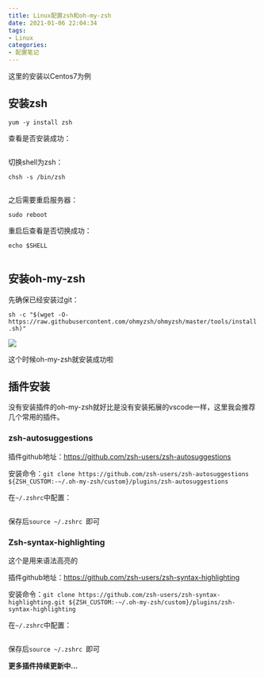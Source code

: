 ```yaml
---
title: Linux配置zsh和oh-my-zsh
date: 2021-01-06 22:04:34
tags:
- Linux
categories:
- 配置笔记
---
```

这里的安装以Centos7为例
<!--more-->
## 安装zsh

`yum -y install zsh`

查看是否安装成功：

<img src="https://image.hihia.top/Screenshot/image-20201115144159162.png" alt="" style="zoom: 50%;" />

切换shell为zsh：

`chsh -s /bin/zsh`

<img src="https://image.hihia.top/Screenshot/image-20201115144305088.png" alt="" style="zoom:50%;" />

之后需要重启服务器：

`sudo reboot`

重启后查看是否切换成功：

`echo $SHELL`

<img src="https://image.hihia.top/Screenshot/image-20201115144516176.png" alt="" style="zoom:50%;" />

## 安装oh-my-zsh

先确保已经安装过git：

`sh -c "$(wget -O- https://raw.githubusercontent.com/ohmyzsh/ohmyzsh/master/tools/install.sh)"`

![](https://image.hihia.top/Screenshot/image-20201115145004202.png)

这个时候oh-my-zsh就安装成功啦

## 插件安装

没有安装插件的oh-my-zsh就好比是没有安装拓展的vscode一样，这里我会推荐几个常用的插件。

### zsh-autosuggestions

插件github地址：https://github.com/zsh-users/zsh-autosuggestions

安装命令：`git clone https://github.com/zsh-users/zsh-autosuggestions ${ZSH_CUSTOM:-~/.oh-my-zsh/custom}/plugins/zsh-autosuggestions`

在`~/.zshrc`中配置：

<img src="https://image.hihia.top/Screenshot/image-20201115145813429.png" alt="" style="zoom:50%;" />

保存后`source ~/.zshrc `即可

### Zsh-syntax-highlighting

这个是用来语法高亮的

插件github地址：https://github.com/zsh-users/zsh-syntax-highlighting

安装命令：`git clone https://github.com/zsh-users/zsh-syntax-highlighting.git ${ZSH_CUSTOM:-~/.oh-my-zsh/custom}/plugins/zsh-syntax-highlighting`

在`~/.zshrc`中配置：

<img src="https://image.hihia.top/Screenshot/image-20201115150533626.png" alt="" style="zoom:50%;" />

保存后`source ~/.zshrc `即可

**更多插件持续更新中...**